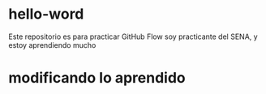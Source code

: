 # hello-word
Este repositorio es para practicar GitHub Flow
soy practicante del SENA, y estoy aprendiendo mucho
# modificando lo aprendido
